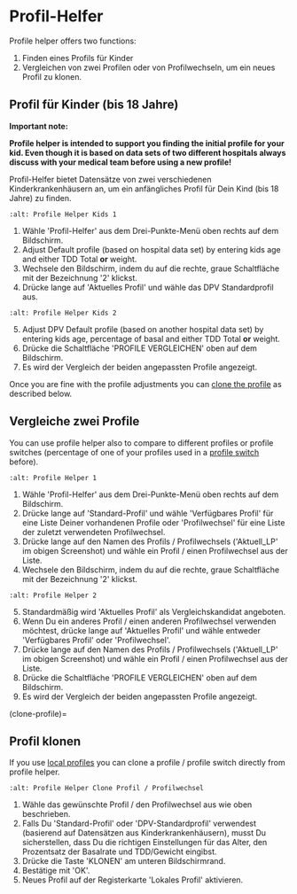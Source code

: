# Profil-Helfer

Profile helper offers two functions:

1. Finden eines Profils für Kinder
2. Vergleichen von zwei Profilen oder von Profilwechseln, um ein neues Profil zu klonen.

## Profil für Kinder (bis 18 Jahre)

**Important note:**

**Profile helper is intended to support you finding the initial profile for your kid. Even though it is based on data sets of two different hospitals always discuss with your medical team before using a new profile!**

Profil-Helfer bietet Datensätze von zwei verschiedenen Kinderkrankenhäusern an, um ein anfängliches Profil für Dein Kind (bis 18 Jahre) zu finden.

```{image} ../images/ProfileHelperKids1.png
:alt: Profile Helper Kids 1
```

1. Wähle 'Profil-Helfer' aus dem Drei-Punkte-Menü oben rechts auf dem Bildschirm.
2. Adjust Default profile (based on hospital data set) by entering kids age and either TDD Total **or** weight.
3. Wechsele den Bildschirm, indem du auf die rechte, graue Schaltfläche mit der Bezeichnung '2' klickst.
4. Drücke lange auf 'Aktuelles Profil' und wähle das DPV Standardprofil aus.

```{image} ../images/ProfileHelperKids2.png
:alt: Profile Helper Kids 2
```

5. Adjust DPV Default profile (based on another hospital data set) by entering kids age, percentage of basal and either TDD Total **or** weight.
6. Drücke die Schaltfläche 'PROFILE VERGLEICHEN' oben auf dem Bildschirm.
7. Es wird der Vergleich der beiden angepassten Profile angezeigt.

Once you are fine with the profile adjustments you can [clone the profile](../Configuration/profilehelper.md#clone-profile) as described below.

## Vergleiche zwei Profile

You can use profile helper also to compare to different profiles or profile switches (percentage of one of your profiles used in a [profile switch](../Usage/Profiles.md) before).

```{image} ../images/ProfileHelper1.png
:alt: Profile Helper 1
```

1. Wähle 'Profil-Helfer' aus dem Drei-Punkte-Menü oben rechts auf dem Bildschirm.
2. Drücke lange auf 'Standard-Profil' und wähle 'Verfügbares Profil' für eine Liste Deiner vorhandenen Profile oder 'Profilwechsel' für eine Liste der zuletzt verwendeten Profilwechsel.
3. Drücke lange auf den Namen des Profils / Profilwechsels ('Aktuell_LP' im obigen Screenshot) und wähle ein Profil / einen Profilwechsel aus der Liste.
4. Wechsele den Bildschirm, indem du auf die rechte, graue Schaltfläche mit der Bezeichnung '2' klickst.

```{image} ../images/ProfileHelper2.png
:alt: Profile Helper 2
```

5. Standardmäßig wird 'Aktuelles Profil' als Vergleichskandidat angeboten.
6. Wenn Du ein anderes Profil / einen anderen Profilwechsel verwenden möchtest, drücke lange auf 'Aktuelles Profil' und wähle entweder 'Verfügbares Profil' oder 'Profilwechsel'.
7. Drücke lange auf den Namen des Profils / Profilwechsels ('Aktuell_LP' im obigen Screenshot) und wähle ein Profil / einen Profilwechsel aus der Liste.
8. Drücke die Schaltfläche 'PROFILE VERGLEICHEN' oben auf dem Bildschirm.
9. Es wird der Vergleich der beiden angepassten Profile angezeigt.

(clone-profile)=
## Profil klonen

If you use [local profiles](../Configuration/Config-Builder.md#local-profile) you can clone a profile / profile switch directly from profile helper.

```{image} ../images/ProfileHelperClone.png
:alt: Profile Helper Clone Profil / Profilwechsel
```

1. Wähle das gewünschte Profil / den Profilwechsel aus wie oben beschrieben.
2. Falls Du 'Standard-Profil' oder 'DPV-Standardprofil' verwendest (basierend auf Datensätzen aus Kinderkrankenhäusern), musst Du sicherstellen, dass Du die richtigen Einstellungen für das Alter, den Prozentsatz der Basalrate und TDD/Gewicht eingibst.
3. Drücke die Taste 'KLONEN' am unteren Bildschirmrand.
4. Bestätige mit 'OK'.
5. Neues Profil auf der Registerkarte 'Lokales Profil' aktivieren.
